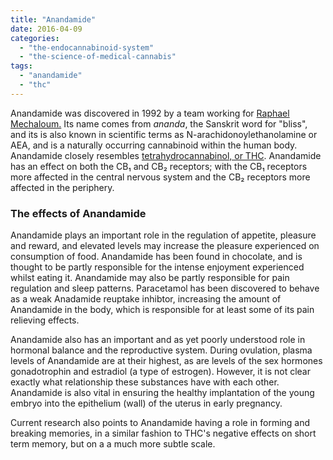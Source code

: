 ```yaml
---
title: "Anandamide"
date: 2016-04-09
categories: 
  - "the-endocannabinoid-system"
  - "the-science-of-medical-cannabis"
tags: 
  - "anandamide"
  - "thc"
---
```


Anandamide was discovered in 1992 by a team working for [Raphael Mechaloum.](http://en.wikipedia.org/wiki/Raphael_Mechoulam) Its name comes from _ananda_, the Sanskrit word for "bliss", and its is also known in scientific terms as N-arachidonoylethanolamine or AEA, and is a naturally occurring cannabinoid within the human body. Anandamide closely resembles [tetrahydrocannabinol, or THC](http://unitedincompassion.org.nz/individual-cannabinoids/thc/). Anandamide has an effect on both the CB₁ and CB₂ receptors; with the CB₁ receptors more affected in the central nervous system and the CB₂ receptors more affected in the periphery.

### The effects of Anandamide

Anandamide plays an important role in the regulation of appetite, pleasure and reward, and elevated levels may increase the pleasure experienced on consumption of food. Anandamide has been found in chocolate, and is thought to be partly responsible for the intense enjoyment experienced whilst eating it. Anandamide may also be partly responsible for pain regulation and sleep patterns. Paracetamol has been discovered to behave as a weak Anadamide reuptake inhibtor, increasing the amount of Anandamide in the body, which is responsible for at least some of its pain relieving effects.

Anandamide also has an important and as yet poorly understood role in hormonal balance and the reproductive system. During ovulation, plasma levels of Anandamide are at their highest, as are levels of the sex hormones gonadotrophin and estradiol (a type of estrogen). However, it is not clear exactly what relationship these substances have with each other. Anandamide is also vital in ensuring the healthy implantation of the young embryo into the epithelium (wall) of the uterus in early pregnancy.

Current research also points to Anandamide having a role in forming and breaking memories, in a similar fashion to THC's negative effects on short term memory, but on a a much more subtle scale.
